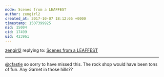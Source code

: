 ```yaml
---
node: Scenes from a LEAFFEST
author: zengirl2
created_at: 2017-10-07 18:12:05 +0000
timestamp: 1507399925
nid: 15004
cid: 17499
uid: 423961
---
```




[zengirl2](../profile/zengirl2) replying to: [Scenes from a LEAFFEST](../notes/cfastie/10-06-2017/scenes-from-a-leaffest)

----
[@cfastie](/profile/cfastie) so sorry to have missed this. The rock shop would have been tons of fun. Any Garnet in those hills??